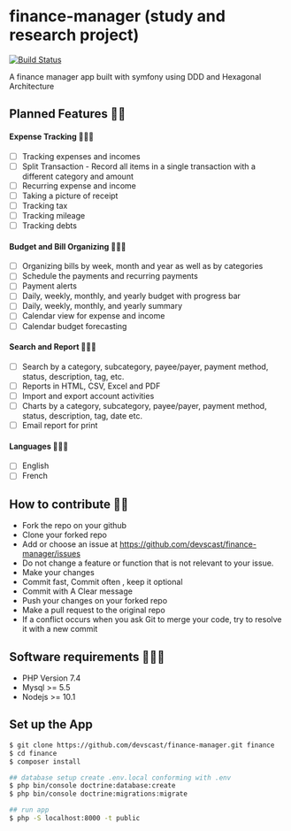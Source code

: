 # finance-manager (study and research project)

[![Build Status](https://travis-ci.com/devscast/finance-manager.svg?branch=master)](https://travis-ci.com/devscast/finance-manager)

A finance manager app built with symfony using DDD and Hexagonal Architecture

## Planned Features ✍🏽
#### Expense Tracking 👨🏾‍🔧

* [ ] Tracking expenses and incomes
* [ ] Split Transaction - Record all items in a single transaction with a different category and amount
* [ ] Recurring expense and income
* [ ] Taking a picture of receipt
* [ ] Tracking tax
* [ ] Tracking mileage
* [ ] Tracking debts

#### Budget and Bill Organizing 👨🏾‍🔧

* [ ] Organizing bills by week, month and year as well as by categories
* [ ] Schedule the payments and recurring payments
* [ ] Payment alerts
* [ ] Daily, weekly, monthly, and yearly budget with progress bar
* [ ] Daily, weekly, monthly, and yearly summary
* [ ] Calendar view for expense and income
* [ ] Calendar budget forecasting

#### Search and Report 👨🏾‍🔧

* [ ] Search by a category, subcategory, payee/payer, payment method, status, description, tag, etc.
* [ ] Reports in HTML, CSV, Excel and PDF
* [ ] Import and export account activities
* [ ] Charts by a category, subcategory, payee/payer, payment method, status, description, tag, date etc.
* [ ] Email report for print

#### Languages 👨🏾‍🔧

* [ ] English
* [ ] French

## How to contribute ✌🏽

* Fork the repo on your github
* Clone your forked repo 
* Add or choose an issue at https://github.com/devscast/finance-manager/issues
* Do not change a feature or function that is not relevant to your issue.
* Make your changes
* Commit fast, Commit often , keep it optional
* Commit with A Clear message
* Push your changes on your forked repo
* Make a pull request to the original repo
* If a conflict occurs when you ask Git to merge your code, try to resolve it with a new commit

## Software requirements 👨🏾‍💻

* PHP Version 7.4
* Mysql >= 5.5
* Nodejs >= 10.1

## Set up the App

```bash
$ git clone https://github.com/devscast/finance-manager.git finance
$ cd finance
$ composer install

## database setup create .env.local conforming with .env
$ php bin/console doctrine:database:create
$ php bin/console doctrine:migrations:migrate

## run app
$ php -S localhost:8000 -t public 
```
